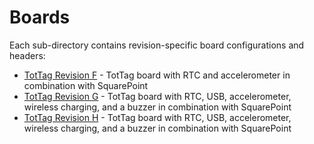 Boards
======

Each sub-directory contains revision-specific board configurations and headers:

 * [TotTag Revision F](../../../../hardware/tottag/rev_f) - TotTag board with RTC and accelerometer in combination with SquarePoint
 * [TotTag Revision G](../../../../hardware/tottag/rev_g) - TotTag board with RTC, USB, accelerometer, wireless charging, and a buzzer in combination with SquarePoint
 * [TotTag Revision H](../../../../hardware/tottag/rev_h) - TotTag board with RTC, USB, accelerometer, wireless charging, and a buzzer in combination with SquarePoint
